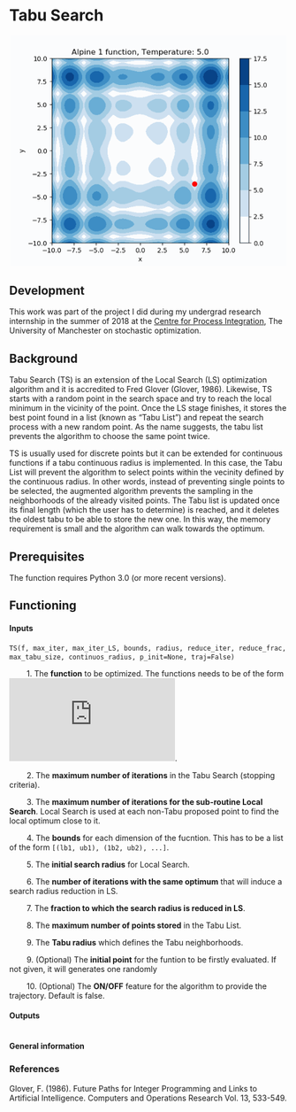 # Tabu Search

<p align="center">
<img src="https://github.com/edgarsmdn/SA/blob/master/SA_1.gif" width="500"> 
</p>

## Development

This work was part of the project I did during my undergrad research internship in the summer of 2018 at the [Centre for Process Integration](https://www.ceas.manchester.ac.uk/cpi/), The University of Manchester on stochastic optimization.

## Background

Tabu Search (TS) is an extension of the Local Search (LS) optimization algorithm and it is accredited to Fred Glover (Glover, 1986). Likewise, TS starts with a random point in the search space and try to reach the local minimum in the vicinity of the point. Once the LS stage finishes, it stores the best point found in a list (known as “Tabu List”) and repeat the search process with a new random point. As the name suggests, the tabu list prevents the algorithm to choose the same point twice.

TS is usually used for discrete points but it can be extended for continuous functions if a tabu continuous radius is implemented. In this case, the Tabu List will prevent the algorithm to select points within the vecinity defined by the continuous radius. In other words, instead of preventing single points to be selected, the augmented algorithm prevents the sampling in the neighborhoods of the already visited points. The Tabu list is updated once its final length (which the user has to determine) is reached, and it deletes the oldest tabu to be able to store the new one. In this way, the memory requirement is small and the algorithm can walk towards the optimum.

## Prerequisites

The function requires Python 3.0 (or more recent versions).

## Functioning

#### Inputs

```
TS(f, max_iter, max_iter_LS, bounds, radius, reduce_iter, reduce_frac, max_tabu_size, continuos_radius, p_init=None, traj=False)
```

&nbsp;&nbsp;&nbsp;&nbsp;&nbsp;&nbsp;&nbsp; 1. The **function** to be optimized. The functions needs to be of the form ![equation](https://latex.codecogs.com/gif.latex?%5Cmathbb%7BR%7D%5En%20%5Crightarrow%20%5Cmathbb%7BR%7D).

&nbsp;&nbsp;&nbsp;&nbsp;&nbsp;&nbsp;&nbsp; 2. The **maximum number of iterations** in the Tabu Search (stopping criteria).

&nbsp;&nbsp;&nbsp;&nbsp;&nbsp;&nbsp;&nbsp; 3. The **maximum number of iterations for the sub-routine Local Search**. Local Search is used at each non-Tabu proposed point to find the local optimum close to it.

&nbsp;&nbsp;&nbsp;&nbsp;&nbsp;&nbsp;&nbsp; 4. The **bounds** for each dimension of the fucntion. This has to be a list of the form `[(lb1, ub1), (1b2, ub2), ...]`.

&nbsp;&nbsp;&nbsp;&nbsp;&nbsp;&nbsp;&nbsp; 5. The **initial search radius** for Local Search.

&nbsp;&nbsp;&nbsp;&nbsp;&nbsp;&nbsp;&nbsp; 6. The **number of iterations with the same optimum** that will induce a search radius reduction in LS.

&nbsp;&nbsp;&nbsp;&nbsp;&nbsp;&nbsp;&nbsp; 7. The **fraction to which the search radius is reduced in LS**.

&nbsp;&nbsp;&nbsp;&nbsp;&nbsp;&nbsp;&nbsp; 8. The **maximum number of points stored**  in the Tabu List.

&nbsp;&nbsp;&nbsp;&nbsp;&nbsp;&nbsp;&nbsp; 9. The **Tabu radius** which defines the Tabu neighborhoods.

&nbsp;&nbsp;&nbsp;&nbsp;&nbsp;&nbsp;&nbsp; 9. (Optional) The **initial point** for the funtion to be firstly evaluated. If not given, it will generates one randomly

&nbsp;&nbsp;&nbsp;&nbsp;&nbsp;&nbsp;&nbsp; 10. (Optional) The **ON/OFF** feature for the algorithm to provide the trajectory. Default is false.

#### Outputs

```

```

#### General information

### References

Glover, F. (1986). Future Paths for Integer Programming and Links to Artificial Intelligence. Computers and Operations Research Vol. 13, 533-549.
